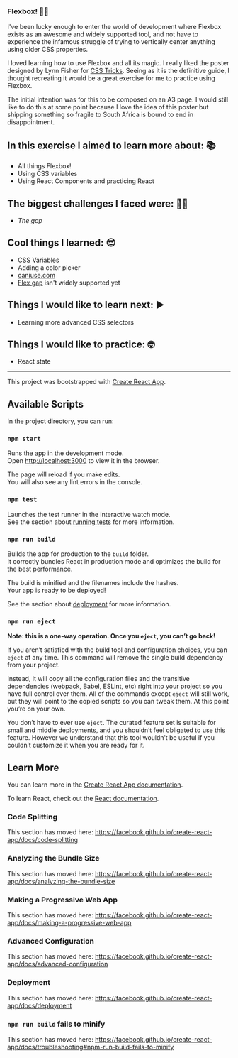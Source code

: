 ### Flexbox! 🏃‍♀️

I've been lucky enough to enter the world of development where Flexbox exists as an awesome and widely supported tool, and not have to experience the infamous struggle of trying to vertically center anything using older CSS properties. 

I loved learning how to use Flexbox and all its magic. I really liked the poster designed by Lynn Fisher for [CSS Tricks](https://css-tricks.com/product/css-flexbox-poster/). Seeing as it is the definitive guide, I thought recreating it would be a great exercise for me to practice using Flexbox.

The initial intention was for this to be composed on an A3 page. I would still like to do this at some point because I love the idea of this poster but shipping something so fragile to South Africa is bound to end in disappointment.


## In this exercise I aimed to learn more about: 📚
* All things Flexbox!
* Using CSS variables
* Using React Components and practicing React


## The biggest challenges I faced were: 🐱‍🏍
* *The gap*

## Cool things I learned: 😎
* CSS Variables
* Adding a color picker 
* [caniuse.com](caniuse.com)
* [Flex gap](https://caniuse.com/#search=flex%20gap) isn't widely supported yet 


## Things I would like to learn next: ▶ 
* Learning more advanced CSS selectors


## Things I would like to practice: 🤓
* React state


---



This project was bootstrapped with [Create React App](https://github.com/facebook/create-react-app).

## Available Scripts

In the project directory, you can run:

### `npm start`

Runs the app in the development mode.<br />
Open [http://localhost:3000](http://localhost:3000) to view it in the browser.

The page will reload if you make edits.<br />
You will also see any lint errors in the console.

### `npm test`

Launches the test runner in the interactive watch mode.<br />
See the section about [running tests](https://facebook.github.io/create-react-app/docs/running-tests) for more information.

### `npm run build`

Builds the app for production to the `build` folder.<br />
It correctly bundles React in production mode and optimizes the build for the best performance.

The build is minified and the filenames include the hashes.<br />
Your app is ready to be deployed!

See the section about [deployment](https://facebook.github.io/create-react-app/docs/deployment) for more information.

### `npm run eject`

**Note: this is a one-way operation. Once you `eject`, you can’t go back!**

If you aren’t satisfied with the build tool and configuration choices, you can `eject` at any time. This command will remove the single build dependency from your project.

Instead, it will copy all the configuration files and the transitive dependencies (webpack, Babel, ESLint, etc) right into your project so you have full control over them. All of the commands except `eject` will still work, but they will point to the copied scripts so you can tweak them. At this point you’re on your own.

You don’t have to ever use `eject`. The curated feature set is suitable for small and middle deployments, and you shouldn’t feel obligated to use this feature. However we understand that this tool wouldn’t be useful if you couldn’t customize it when you are ready for it.

## Learn More

You can learn more in the [Create React App documentation](https://facebook.github.io/create-react-app/docs/getting-started).

To learn React, check out the [React documentation](https://reactjs.org/).

### Code Splitting

This section has moved here: https://facebook.github.io/create-react-app/docs/code-splitting

### Analyzing the Bundle Size

This section has moved here: https://facebook.github.io/create-react-app/docs/analyzing-the-bundle-size

### Making a Progressive Web App

This section has moved here: https://facebook.github.io/create-react-app/docs/making-a-progressive-web-app

### Advanced Configuration

This section has moved here: https://facebook.github.io/create-react-app/docs/advanced-configuration

### Deployment

This section has moved here: https://facebook.github.io/create-react-app/docs/deployment

### `npm run build` fails to minify

This section has moved here: https://facebook.github.io/create-react-app/docs/troubleshooting#npm-run-build-fails-to-minify